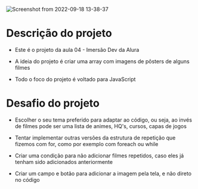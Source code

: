 ![Screenshot from 2022-09-18 13-38-37](https://user-images.githubusercontent.com/81364355/190918262-d51deddf-7c13-4592-a0fd-16ba7d2133db.png)

# Descrição do projeto

- Este é o projeto da aula 04 - Imersão Dev da Alura

- A ideia do projeto é criar uma array com imagens de pôsters de alguns filmes

- Todo o foco do projeto é voltado para JavaScript

# Desafio do projeto

- Escolher o seu tema preferido para adaptar ao código, ou seja, ao invés de filmes pode ser uma lista de animes, HQ's, cursos, capas de jogos

- Tentar implementar outras versões da estrutura de repetição que fizemos com for, como por exemplo com foreach ou while

- Criar uma condição para não adicionar filmes repetidos, caso eles já tenham sido adicionados anteriormente

- Criar um campo e botão para adicionar a imagem pela tela, e não direto no código
